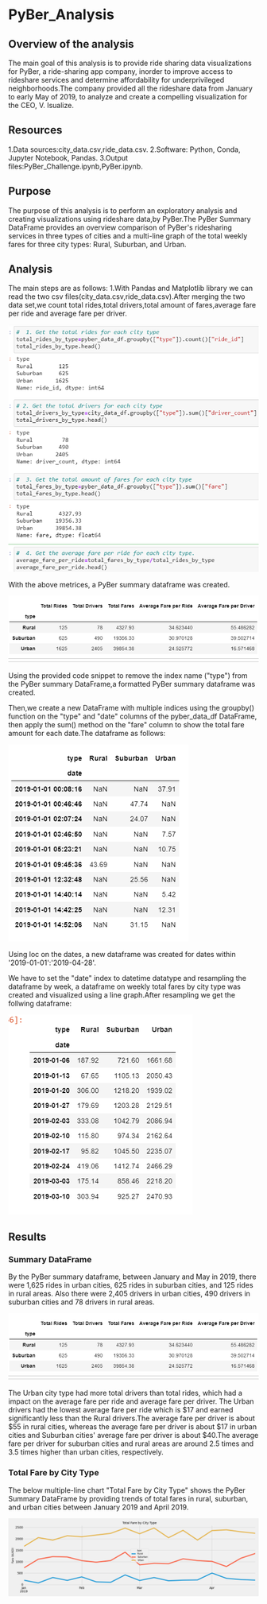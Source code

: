 # PyBer_Analysis
## Overview of the analysis
The main goal of this analysis is to provide ride sharing data visualizations for PyBer, a ride-sharing app company, inorder to improve access to rideshare services and determine affordability for underprivileged neighborhoods.The company provided all the rideshare data from January to early May of 2019, to analyze and create a compelling visualization for the CEO, V. Isualize.

## Resources
1.Data sources:city_data.csv,ride_data.csv.
2.Software: Python, Conda, Jupyter Notebook, Pandas.
3.Output files:PyBer_Challenge.ipynb,PyBer.ipynb.

## Purpose
The purpose of this analysis is to perform an exploratory analysis and creating visualizations using rideshare data,by PyBer.The PyBer Summary DataFrame provides an overview comparison of PyBer's ridesharing services in three types of cities and a multi-line graph of the total weekly fares for three city types: Rural, Suburban, and Urban.
## Analysis
The main steps are as follows:
1.With Pandas and Matplotlib library we can read the two csv files(city_data.csv,ride_data.csv).After merging the two data set,we count total rides,total drivers,total amount of fares,average fare per ride and average fare per driver.

![](https://github.com/akthersr/PyBer_Analysis/blob/main/total.png)

With the above metrices, a PyBer summary dataframe was created.

![](https://github.com/akthersr/PyBer_Analysis/blob/main/data%20summary.png)

Using the provided code snippet to remove the index name ("type") from the PyBer summary DataFrame,a formatted PyBer summary dataframe was created.

Then,we create a new DataFrame with multiple indices using the groupby() function on the "type" and "date" columns of the pyber_data_df DataFrame, then apply the sum() method on the "fare" column to show the total fare amount for each date.The dataframe as follows:

![](https://github.com/akthersr/PyBer_Analysis/blob/main/nan%20.png)

Using loc on the dates, a new dataframe was created for dates within '2019-01-01':'2019-04-28'.

We have to set the "date" index to datetime datatype and resampling the dataframe by week, a dataframe on weekly total fares by city type was created and visualized using a line graph.After resampling we get the follwing dataframe:

![](https://github.com/akthersr/PyBer_Analysis/blob/main/resampled.png)

## Results
### Summary DataFrame

By the PyBer summary dataframe, between January and May in 2019, there were 1,625 rides in urban cities, 625 rides in suburban cities, and 125 rides in rural areas. Also there were 2,405 drivers in urban cities, 490 drivers in suburban cities and 78 drivers in rural areas.

![](https://github.com/akthersr/PyBer_Analysis/blob/main/data%20summary.png)

The Urban city type had more total drivers than total rides, which had a impact on the average fare per ride and average fare per driver. The Urban drivers had the lowest average fare per ride which is $17 and earned significantly less than the Rural drivers.The average fare per driver is about $55 in rural cities, whereas the average fare per driver is about $17 in urban cities and Suburban cities' average fare per driver is about $40.The average fare per driver for suburban cities and rural areas are around 2.5 times and 3.5 times higher than urban cities, respectively.

### Total Fare by City Type

The below multiple-line chart "Total Fare by City Type" shows the PyBer Summary DataFrame by providing trends of total fares in rural, suburban, and urban cities between January 2019 and April 2019.

![](https://github.com/akthersr/PyBer_Analysis/blob/main/analysis/Pyber_fare_summary.png)


